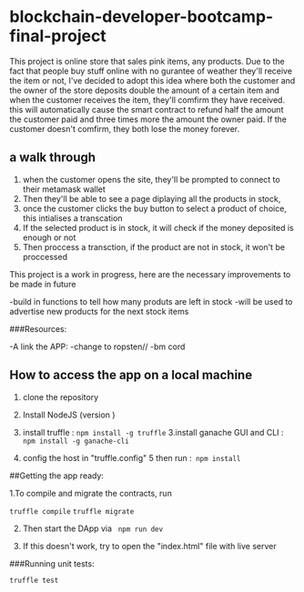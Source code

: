 # blockchain-developer-bootcamp-final-project
This project is  online store that sales pink items, any products. Due to the fact that people buy stuff online with no gurantee of weather they'll receive the item or not, I've decided to adopt this idea where both the customer and the owner of the store deposits double the amount of a certain item and when the customer receives the item, they'll comfirm they have received. this will automatically cause the smart contract to refund half the amount the customer paid and three times more the amount the owner paid. If the customer doesn't comfirm, they both lose the money forever.

## a walk through
1. when the customer opens the site, they'll be prompted to connect to their metamask wallet
2. Then they'll be able to see a page diplaying all the products in stock,
3. once the customer clicks the buy button to select a product of choice, this intialises a transcation
4. If the selected product is in stock, it will check if the money deposited is enough or not
5.  Then proccess a transction, if the product are not in stock, it won't be proccessed
 

This project is a work in progress, here are the necessary improvements to be made in future

-build in functions to tell how many produts are left in stock
-will be used to advertise new products for the next stock items


###Resources:

-A link the APP:
-change to ropsten//
-bm cord


## How to access the app on a local machine

1. clone the repository
2. Install NodeJS (version )
3. install truffle : `npm install -g truffle`
3.install ganache GUI and CLI : `npm install -g ganache-cli`

4. config the host in "truffle.config"
5 then run :` npm install`

##Getting the app ready:

1.To compile and migrate the contracts, run

`truffle compile`
`truffle migrate`

2. Then start the DApp via
 ` npm run dev`
  
3. If this doesn't work, try to open the "index.html" file with live server

###Running unit tests:

`truffle test`


